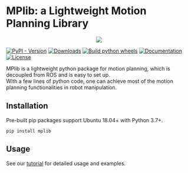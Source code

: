 # MPlib: a Lightweight Motion Planning Library

<p align="center">
  <img src="https://raw.githubusercontent.com/haosulab/MPlib/main/docs/demo.gif">
</p>

[![PyPI - Version](https://img.shields.io/pypi/v/mplib)](https://pypi.org/project/mplib/)
[![Downloads](https://static.pepy.tech/badge/mplib)](https://pepy.tech/project/mplib)
[![Build python wheels](https://img.shields.io/github/actions/workflow/status/haosulab/MPlib/build_and_publish.yml)](https://github.com/haosulab/MPlib/releases/tag/nightly)
[![Documentation](https://github.com/haosulab/MPlib/actions/workflows/pages/pages-build-deployment/badge.svg)](https://haosulab.github.io/MPlib/mplib.html)
[![License](https://img.shields.io/github/license/haosulab/MPlib)](https://github.com/haosulab/MPlib?tab=MIT-1-ov-file#readme)

MPlib is a lightweight python package for motion planning,
which is decoupled from ROS and is easy to set up.  
With a few lines of python code, one can achieve most of the motion planning
functionalities in robot manipulation.

## Installation

Pre-built pip packages support Ubuntu 18.04+ with Python 3.7+.

```
pip install mplib
```

## Usage

See our [tutorial](https://motion-planning-lib.readthedocs.io/latest/tutorials/getting_started.html) for detailed usage and examples.
